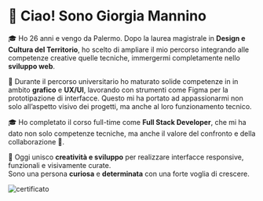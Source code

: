 # 👋 Ciao! Sono Giorgia Mannino

🎓 Ho 26 anni e vengo da Palermo. 
Dopo la laurea magistrale in **Design e Cultura del Territorio**, ho scelto di ampliare il mio percorso integrando alle competenze creative quelle tecniche, immergermi completamente nello **sviluppo web**.

🎨 Durante il percorso universitario ho maturato solide competenze in in ambito **grafico** e **UX/UI**, lavorando con strumenti come Figma per la prototipazione di interfacce. 
Questo mi ha portato ad appassionarmi non solo all’aspetto visivo dei progetti, ma anche al loro funzionamento tecnico.

🎓 Ho completato il corso full-time come **Full Stack Developer**, che mi ha dato non solo competenze tecniche, ma anche il valore del confronto e della collaborazione 🤝.


🚀 Oggi unisco **creatività e sviluppo** per realizzare interfacce responsive, funzionali e visivamente curate.  
Sono una persona **curiosa** e **determinata** con una forte voglia di crescere.


![certificato](https://github.com/user-attachments/assets/bff8b9a1-c648-49cf-a648-3fc41eba2b34)
